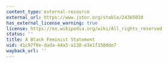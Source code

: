 ```yaml
---
content_type: external-resource
external_url: https://www.jstor.org/stable/24365010
has_external_license_warning: true
license: https://en.wikipedia.org/wiki/All_rights_reserved
status: ''
title: A Black Feminist Statement
uid: 41c97f0e-dada-44a5-a138-e3e1f150dde7
wayback_url: ''
---
```

